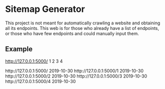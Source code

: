 # Sitemap Generator
This project is not meant for automatically crawling a website and obtaining all its endpoints. This web is for those who already have a list of endpoints, or those who have few endpoints and could manually input them. 
## Example
http://127.0.0.1:5000/
1
2
3
4
<?xml version="1.0" ?>
<urlset xmlns="http://www.sitemaps.org/schemas/sitemap/0.9">
   <url>
      <loc>http://127.0.0.1:5000/</loc>
      <lastmod>2019-10-30</lastmod>
   </url>
   <url>
      <loc>http://127.0.0.1:5000/1</loc>
      <lastmod>2019-10-30</lastmod>
   </url>
   <url>
      <loc>http://127.0.0.1:5000/2</loc>
      <lastmod>2019-10-30</lastmod>
   </url>
   <url>
      <loc>http://127.0.0.1:5000/3</loc>
      <lastmod>2019-10-30</lastmod>
   </url>
   <url>
      <loc>http://127.0.0.1:5000/4</loc>
      <lastmod>2019-10-30</lastmod>
   </url>
</urlset>

